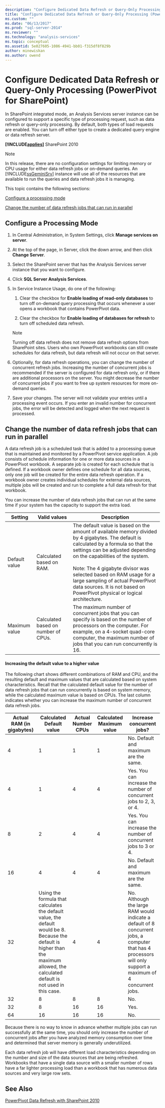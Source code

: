 ```yaml
---
description: "Configure Dedicated Data Refresh or Query-Only Processing (PowerPivot for SharePoint)"
title: "Configure Dedicated Data Refresh or Query-Only Processing (PowerPivot for SharePoint) | Microsoft Docs"
ms.custom: ""
ms.date: "06/13/2017"
ms.prod: "sql-server-2014"
ms.reviewer: ""
ms.technology: "analysis-services"
ms.topic: conceptual
ms.assetid: 5e027605-1086-4941-bb01-f315df8f829b
author: minewiskan
ms.author: owend
---
```

# Configure Dedicated Data Refresh or Query-Only Processing (PowerPivot for SharePoint)
  In SharePoint integrated mode, an Analysis Services server instance can be configured to support a specific type of processing request, such as data refresh or query-only processing. By default, both types of load requests are enabled. You can turn off either type to create a dedicated query engine or data refresh server.  
  
 **[!INCLUDE[applies](../includes/applies-md.md)]**  SharePoint 2010  
  
> [!NOTE]  
>  In this release, there are no configuration settings for limiting memory or CPU usage for either data refresh jobs or on-demand queries. An [!INCLUDE[ssGeminiSrv](../includes/ssgeminisrv-md.md)] instance will use all of the resources that are available to run the queries and data refresh jobs it is managing.  
  
 This topic contains the following sections:  
  
 [Configure a processing mode](#config)  
  
 [Change the number of data refresh jobs that can run in parallel](#change)  
  
##  <a name="config"></a> Configure a Processing Mode  
  
1.  In Central Administration, in System Settings, click **Manage services on server**.  
  
2.  At the top of the page, in Server, click the down arrow, and then click **Change Server**.  
  
3.  Select the SharePoint server that has the Analysis Services server instance that you want to configure.  
  
4.  Click **SQL Server Analysis Services**.  
  
5.  In Service Instance Usage, do one of the following:  
  
    1.  Clear the checkbox for **Enable loading of read-only databases** to turn off on-demand query processing that occurs whenever a user opens a workbook that contains PowerPivot data.  
  
    2.  Clear the checkbox for **Enable loading of databases for refresh** to turn off scheduled data refresh.  
  
    > [!NOTE]  
    >  Turning off data refresh does not remove data refresh options from SharePoint sites. Users who own PowerPivot workbooks can still create schedules for data refresh, but data refresh will not occur on that server.  
  
6.  Optionally, for data refresh operations, you can change the number of concurrent refresh jobs. Increasing the number of concurrent jobs is recommended if the server is configured for data refresh only, or if there are additional processors on the server. You might decrease the number of concurrent jobs if you want to free up system resources for more on-demand queries.  
  
7.  Save your changes. The server will not validate your entries until a processing event occurs. If you enter an invalid number for concurrent jobs, the error will be detected and logged when the next request is processed.  
  
##  <a name="change"></a> Change the number of data refresh jobs that can run in parallel  
 A data refresh job is a scheduled task that is added to a processing queue that is maintained and monitored by a PowerPivot service application. A job consists of schedule information for one or more data sources in a PowerPivot workbook. A separate job is created for each schedule that is defined. If a workbook owner defines one schedule for all data sources, only one job will be created for the entire data refresh operation. If a workbook owner creates individual schedules for external data sources, multiple jobs will be created and run to complete a full data refresh for that workbook.  
  
 You can increase the number of data refresh jobs that can run at the same time if your system has the capacity to support the extra load.  
  
|Setting|Valid values|Description|  
|-------------|------------------|-----------------|  
|Default value|Calculated based on RAM.|The default value is based on the amount of available memory divided by 4 gigabytes. The default is calculated by a formula so that the settings can be adjusted depending on the capabilities of the system.<br /><br /> Note: The 4 gigabyte divisor was selected based on RAM usage for a large sampling of actual PowerPivot data sources. It is not based on PowerPivot physical or logical architecture.|  
|Maximum value|Calculated based on number of CPUs.|The maximum number of concurrent jobs that you can specify is based on the number of processors on the computer. For example, on a 4-socket quad-core computer, the maximum number of jobs that you can run concurrently is 16.|  
  
#### Increasing the default value to a higher value  
 The following chart shows different combinations of RAM and CPU, and the resulting default and maximum values that are calculated based on system characteristics. Recall that the calculated default value for the number of data refresh jobs that can run concurrently is based on system memory, while the calculated maximum value is based on CPUs. The last column indicates whether you can increase the maximum number of concurrent data refresh jobs.  
  
|Actual RAM (in gigabytes)|Calculated Default value|Actual Number CPUs|Calculated Maximum value|Increase concurrent jobs?|  
|---------------------------------|------------------------------|------------------------|------------------------------|-------------------------------|  
|4|1|1|1|No. Default and maximum are the same.|  
|4|1|4|4|Yes. You can increase the number of concurrent jobs to 2, 3, or 4.|  
|8|2|4|4|Yes. You can increase the number of concurrent jobs to 3 or 4.|  
|16|4|4|4|No. Default and maximum are the same.|  
|32|Using the formula that calculates the default value, the default would be 8. Because the default is higher than the maximum allowed, the calculated default is not used in this case.|4|4|No. Although the large RAM would indicate a default of 8 concurrent jobs, a computer that has 4 processors will only support a maximum of 4 concurrent jobs.|  
|32|8|8|8|No.|  
|32|8|16|16|Yes.|  
|64|16|16|16|No.|  
  
 Because there is no way to know in advance whether multiple jobs can run successfully at the same time, you should only increase the number of concurrent jobs after you have analyzed memory consumption over time and determined that server memory is generally underutilized.  
  
 Each data refresh job will have different load characteristics depending on the number and size of the data sources that are being refreshed. Workbooks that have a single data source with a smaller number of rows have a far lighter processing load than a workbook that has numerous data sources and very large row sets.  
  
## See Also  
 [PowerPivot Data Refresh with SharePoint 2010](powerpivot-data-refresh-with-sharepoint-2010.md)  
  
  
